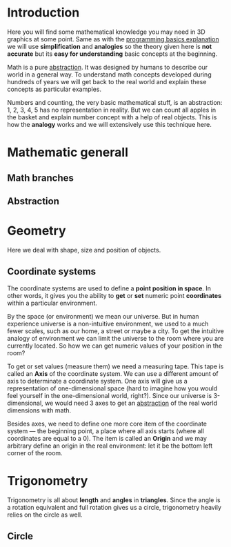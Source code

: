 # Introduction
Here you will find some mathematical knowledge you may need in 3D graphics at some point. Same as with the [programming basics explanation](programming-basics) we will use **simplification** and **analogies** so the theory given here is **not accurate** but its **easy for understanding** basic concepts at the beginning.

Math is a pure [abstraction](#abstraction). It was designed by humans to describe our world in a general way. To understand math concepts developed during hundreds of years we will get back to the real world and explain these concepts as particular examples. 

Numbers and counting, the very basic mathematical stuff, is an abstraction: 1, 2, 3, 4, 5 has no representation in reality. But we can count all apples in the basket and explain number concept with a help of real objects. This is how the **analogy** works and we will extensively use this technique here.

# Mathematic generall
## Math branches
## Abstraction

# Geometry
Here we deal with shape, size and position of objects.

## Coordinate systems
The coordinate systems are used to define a **point position in space**. In other words, it gives you the ability to **get** or **set** numeric point **coordinates** within a particular environment. 

By the space (or environment) we mean our universe. But in human experience universe is a non-intuitive environment, we used to a much fewer scales, such as our home, a street or maybe a city. To get the intuitive analogy of environment we can limit the universe to the room where you are currently located. So how we can get numeric values of your position in the room?

To get or set values (measure them) we need a measuring tape. This tape is called an **Axis** of the coordinate system. We can use a different amount of axis to determinate a coordinate system. One axis will give us a representation of one-dimensional space (hard to imagine how you would feel yourself in the one-dimensional world, right?). Since our universe is 3-dimensional, we would need 3 axes to get an [abstraction](#abstraction) of the real world dimensions with math.

Besides axes, we need to define one more core item of the coordinate system — the beginning point, a place where all axis starts (where all coordinates are equal to a 0). The item is called an **Origin** and we may arbitrary define an origin in the real environment: let it be the bottom left corner of the room.

# Trigonometry
Trigonometry is all about **length** and **angles** in **triangles**. Since the angle is a rotation equivalent and full rotation gives us a circle, trigonometry heavily relies on the circle as well.

## Circle

